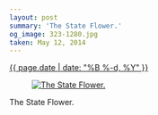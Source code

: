 ```yaml
---
layout: post
summary: 'The State Flower.'
og_image: 323-1280.jpg
taken: May 12, 2014
---
```


<div class="post">
 <time>
  <a href="/323">
   {{ page.date | date: "%B %-d, %Y" }}
  </a>
 </time>
 <a href="/323">
  <figure data-taken="5/12/2014">
   <img alt="The State Flower." sizes="(min-width: 700px) 50vw, calc(100vw - 2rem)" src="{{ site.assets_url }}/323-640.jpg" srcset="{{ site.assets_url }}/323-1280.jpg 1280w, {{ site.assets_url }}/323-960.jpg 960w, {{ site.assets_url }}/323-640.jpg 640w, {{ site.assets_url }}/323-320.jpg 320w"/>
  </figure>
 </a>
 <span>
  The State Flower.
 </span>
</div>
